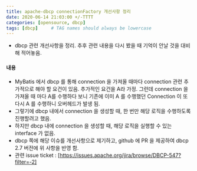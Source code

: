 ```yaml
---
title: apache-dbcp connectionFactory 개선사항 정리
date: 2020-06-14 21:03:00 +/-TTTT
categories: [opensource, dbcp]
tags: [dbcp]     # TAG names should always be lowercase
---
```



- dbcp 관련 개선사항을 정리. 추후 관련 내용을 다시 봤을 때 기억이 안날 것을 대비해 적어놓음.

#### 내용
- MyBatis 에서 dbcp 를 통해 connection 을 가져올 때마다 connection 관련 추가적으로 해야 할 요건이 있음. 추가적인 요건을 A라 가정. 그런데 connection 을 가져올 때 마다 A를 수행하다 보니 기존에 이미 A 를 수행했던 Connection 이 또 다시 A 를 수행하니 오버헤드가 발생 됨.
- 그렇기에 dbcp 내에서 connection 을 생성할 때, 한 번만 해당 로직을 수행하도록 진행할려고 했음.
- 하지만 dbcp 내에 connection 을 생성할 때, 해당 로직을 실행할 수 있는 interface 가 없음.
- dbcp 쪽에 해당 이슈를 개선사항으로 제기하고, github 에 PR 을 제공하여 dbcp 2.7 버전에 위 사항을 반영 함.
- 관련 issue ticket : [https://issues.apache.org/jira/browse/DBCP-547?filter=-2]